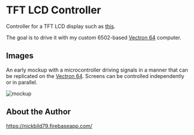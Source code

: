 # TFT LCD Controller

Controller for a TFT LCD display such as [this](https://www.adafruit.com/product/1480).

The goal is to drive it with my custom 6502-based [Vectron 64](https://github.com/nickbild/vectron_64) computer.

## Images

An early mockup with a microcontroller driving signals in a manner that can be replicated on the [Vectron 64](https://github.com/nickbild/vectron_64).  Screens can be controlled independently or in parallel.

![mockup](https://raw.githubusercontent.com/nickbild/tft_lcd_controller/master/img/20190505_170430.jpg)

## About the Author

https://nickbild79.firebaseapp.com/

